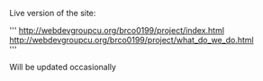 Live version of the site:  
  
'''
http://webdevgroupcu.org/brco0199/project/index.html  
http://webdevgroupcu.org/brco0199/project/what_do_we_do.html  
'''
  
Will be updated occasionally